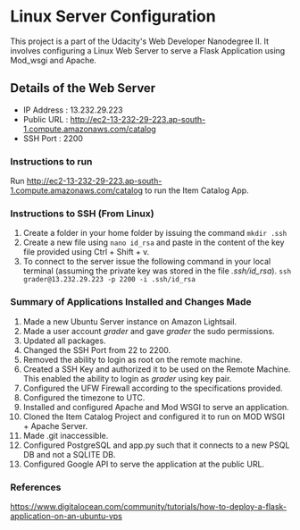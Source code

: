 # Linux Server Configuration

This project is a part of the Udacity's Web Developer Nanodegree II. It involves configuring a Linux Web Server to serve a Flask Application using Mod_wsgi and Apache.

## Details of the Web Server
- IP Address : 13.232.29.223
- Public URL : http://ec2-13-232-29-223.ap-south-1.compute.amazonaws.com/catalog
- SSH Port : 2200

### Instructions to run
Run http://ec2-13-232-29-223.ap-south-1.compute.amazonaws.com/catalog to run the Item Catalog App.

### Instructions to SSH (From Linux)
1. Create a folder in your home folder by issuing the command `mkdir .ssh`
2. Create a new file using `nano id_rsa` and paste in the content of the key file provided using Ctrl + Shift + v.
3. To connect to the server issue the following command in your local terminal (assuming the private key was stored in the file _.ssh/id_rsa_).
`ssh grader@13.232.29.223 -p 2200 -i .ssh/id_rsa`

### Summary of Applications Installed and Changes Made

1. Made a new Ubuntu Server instance on Amazon Lightsail.
2. Made a user account *grader*  and gave _grader_ the sudo permissions.
3. Updated all packages.
4. Changed the SSH Port from 22 to 2200.
5. Removed the ability to login as root on the remote machine.
6. Created a SSH Key and authorized it to be used on the Remote Machine. This enabled the ability to login as _grader_ using key pair.
7. Configured the UFW Firewall according to the specifications provided.
8. Configured the timezone to UTC.
9. Installed and configured Apache and Mod WSGI to serve an application.
10. Cloned the Item Catalog Project and configured it to run on MOD WSGI + Apache Server.
11. Made .git inaccessible.
12. Configured PostgreSQL and app.py such that it connects to a new PSQL DB and not a SQLITE DB.
13. Configured Google API to serve the application at the public URL.

### References
https://www.digitalocean.com/community/tutorials/how-to-deploy-a-flask-application-on-an-ubuntu-vps
